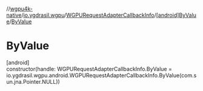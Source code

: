 //[wgpu4k-native](../../../../index.md)/[io.ygdrasil.wgpu](../../index.md)/[WGPURequestAdapterCallbackInfo](../index.md)/[[android]ByValue](index.md)/[ByValue](-by-value.md)

# ByValue

[android]\
constructor(handle: WGPURequestAdapterCallbackInfo.ByValue = io.ygdrasil.wgpu.android.WGPURequestAdapterCallbackInfo.ByValue(com.sun.jna.Pointer.NULL))